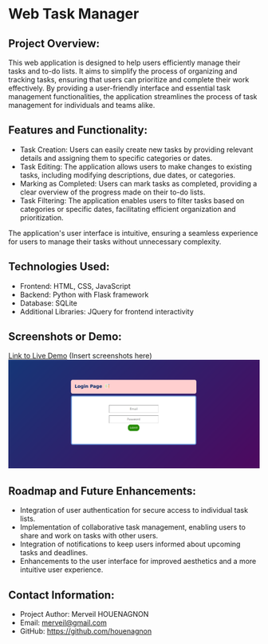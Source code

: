 # Web Task Manager

## Project Overview:
This web application is designed to help users efficiently manage their tasks and to-do lists. It aims to simplify the process of organizing and tracking tasks, ensuring that users can prioritize and complete their work effectively. By providing a user-friendly interface and essential task management functionalities, the application streamlines the process of task management for individuals and teams alike.

## Features and Functionality:
- Task Creation: Users can easily create new tasks by providing relevant details and assigning them to specific categories or dates.
- Task Editing: The application allows users to make changes to existing tasks, including modifying descriptions, due dates, or categories.
- Marking as Completed: Users can mark tasks as completed, providing a clear overview of the progress made on their to-do lists.
- Task Filtering: The application enables users to filter tasks based on categories or specific dates, facilitating efficient organization and prioritization.

The application's user interface is intuitive, ensuring a seamless experience for users to manage their tasks without unnecessary complexity.

## Technologies Used:
- Frontend: HTML, CSS, JavaScript
- Backend: Python with Flask framework
- Database: SQLite
- Additional Libraries: JQuery for frontend interactivity

## Screenshots or Demo:
[Link to Live Demo](https://yourdemolink.com)
(Insert screenshots here)
<img src="screen/Login.png" style="width:px; heigth:300px" alt="Login" />

## Roadmap and Future Enhancements:
- Integration of user authentication for secure access to individual task lists.
- Implementation of collaborative task management, enabling users to share and work on tasks with other users.
- Integration of notifications to keep users informed about upcoming tasks and deadlines.
- Enhancements to the user interface for improved aesthetics and a more intuitive user experience.

## Contact Information:
- Project Author: Merveil HOUENAGNON
- Email: merveil@gmail.com
- GitHub: https://github.com/houenagnon
